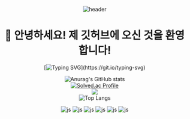 <div align="center">
  
![header](https://capsule-render.vercel.app/api?type=waving&text=!&fontAlign=70&stroke=FFFFFF&strokeWidth=3&fontColor=white&height=200)

#   👋 안녕하세요! 제 깃허브에 오신 것을 환영합니다!
[![Typing SVG](https://readme-typing-svg.demolab.com/?lines=안녕하세요.+저는+"김진호"입니다.)](https://git.io/typing-svg)
  
  
![Anurag's GitHub stats](https://github-readme-stats.vercel.app/api?username=kim-jinho1&show_icons=true&theme=radical)  
[![Solved.ac Profile](http://mazassumnida.wtf/api/v2/generate_badge?boj=kimjinho)](https://solved.ac/kimjinho/)  
<img src="http://mazandi.herokuapp.com/api?handle=kimjinho&theme=cold"/>  
![Top Langs](https://github-readme-stats.vercel.app/api/top-langs/?username=kim-jinho1)  


![js](https://img.shields.io/badge/JavaScript-F7DF1E?style=for-the-badge&logo=JavaScript&logoColor=white)
![js](https://img.shields.io/badge/Discord-7289DA?style=for-the-badge&logo=discord&logoColor=white)
![js](https://img.shields.io/badge/Gmail-D14836?style=for-the-badge&logo=gmail&)
![js](https://img.shields.io/badge/Google-4285F4?logo=google&logoColor=fff&style=for-the-badge)
![js](https://img.shields.io/badge/unity-Black.svg?&style=flat-square&logo=unity&logoColor=white)
![js](https://img.shields.io/badge/discord-Black.svg?&style=flat-square&logo=discord&logoColor=white)

</div>







